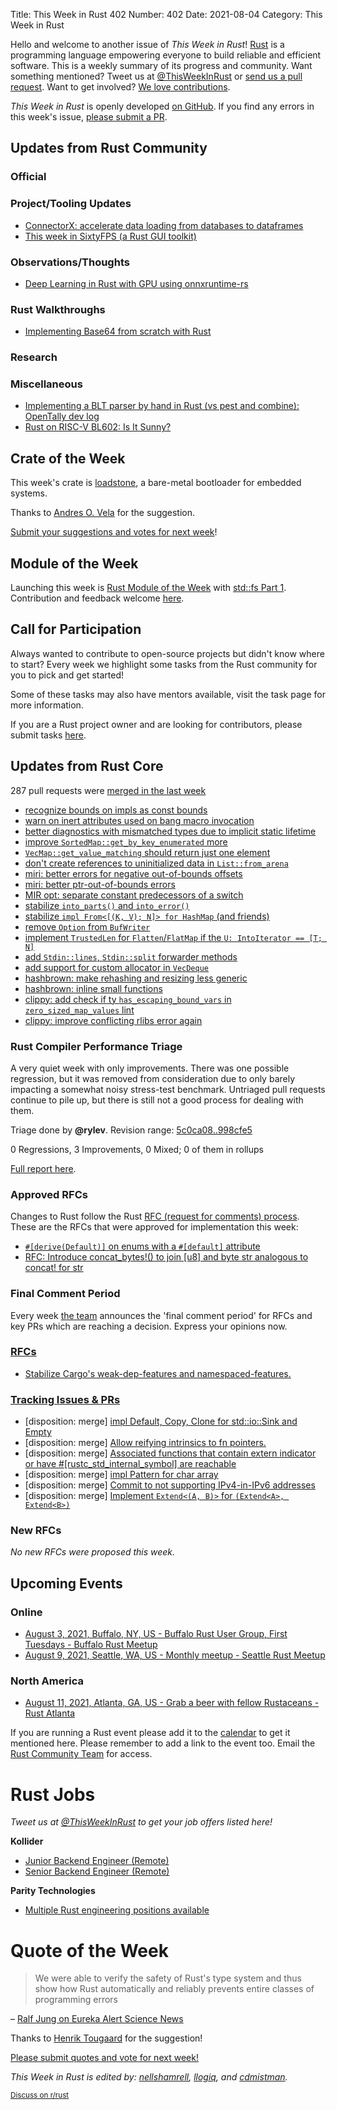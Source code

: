 Title: This Week in Rust 402
Number: 402
Date: 2021-08-04
Category: This Week in Rust

Hello and welcome to another issue of *This Week in Rust*!
[Rust](http://rust-lang.org) is a programming language empowering everyone to build reliable and efficient software.
This is a weekly summary of its progress and community.
Want something mentioned? Tweet us at [@ThisWeekInRust](https://twitter.com/ThisWeekInRust) or [send us a pull request](https://github.com/rust-lang/this-week-in-rust).
Want to get involved? [We love contributions](https://github.com/rust-lang/rust/blob/master/CONTRIBUTING.md).

*This Week in Rust* is openly developed [on GitHub](https://github.com/rust-lang/this-week-in-rust).
If you find any errors in this week's issue, [please submit a PR](https://github.com/rust-lang/this-week-in-rust/pulls).

## Updates from Rust Community

### Official

### Project/Tooling Updates
* [ConnectorX: accelerate data loading from databases to dataframes](https://github.com/sfu-db/connector-x)
* [This week in SixtyFPS (a Rust GUI toolkit)](https://sixtyfps.io/thisweek/2021-08-02.html)

### Observations/Thoughts

* [Deep Learning in Rust with GPU using onnxruntime-rs](https://able.bio/haixuanTao/deep-learning-in-rust-with-gpu--26c53a7f)

### Rust Walkthroughs
* [Implementing Base64 from scratch with Rust](https://dev.to/tiemen/implementing-base64-from-scratch-in-rust-kb1)

### Research

### Miscellaneous

* [Implementing a BLT parser by hand in Rust (vs pest and combine): OpenTally dev log](https://yingtongli.me/blog/2021/07/30/blt-parser.html)
* [Rust on RISC-V BL602: Is It Sunny?](https://lupyuen.github.io/articles/adc)

## Crate of the Week

This week's crate is [loadstone](https://crates.io/crates/loadstone), a bare-metal bootloader for embedded systems.

Thanks to [Andres O. Vela](https://users.rust-lang.org/t/crate-of-the-week/2704/940) for the suggestion.

[Submit your suggestions and votes for next week][submit_crate]!

[submit_crate]: https://users.rust-lang.org/t/crate-of-the-week/2704

## Module of the Week

Launching this week is [Rust Module of the Week](https://motw.rs) with [std::fs Part 1](https://motw.rs/blog/2021/08/01/stdfs-part-1/). Contribution and feedback welcome [here](https://github.com/slyons/rust-module-of-the-week).

## Call for Participation

Always wanted to contribute to open-source projects but didn't know where to start?
Every week we highlight some tasks from the Rust community for you to pick and get started!

Some of these tasks may also have mentors available, visit the task page for more information.

If you are a Rust project owner and are looking for contributors, please submit tasks [here][guidelines].

[guidelines]: https://users.rust-lang.org/t/twir-call-for-participation/4821

## Updates from Rust Core

287 pull requests were [merged in the last week][merged]

[merged]: https://github.com/search?q=is%3Apr+org%3Arust-lang+is%3Amerged+merged%3A2021-07-19..2021-07-26

* [recognize bounds on impls as const bounds](https://github.com/rust-lang/rust/pull/87273)
* [warn on inert attributes used on bang macro invocation](https://github.com/rust-lang/rust/pull/87296)
* [better diagnostics with mismatched types due to implicit static lifetime](https://github.com/rust-lang/rust/pull/87244)
* [improve `SortedMap::get_by_key_enumerated` more](https://github.com/rust-lang/rust/pull/86429)
* [`VecMap::get_value_matching` should return just one element](https://github.com/rust-lang/rust/pull/86410)
* [don't create references to uninitialized data in `List::from_arena`](https://github.com/rust-lang/rust/pull/87268)
* [miri: better errors for negative out-of-bounds offsets](https://github.com/rust-lang/miri/pull/1853)
* [miri: better ptr-out-of-bounds errors](https://github.com/rust-lang/rust/pull/87224)
* [MIR opt: separate constant predecessors of a switch](https://github.com/rust-lang/rust/pull/85646)
* [stabilize `into_parts()` and `into_error()`](https://github.com/rust-lang/rust/pull/87175)
* [stabilize `impl From<[(K, V); N]> for HashMap` (and friends)](https://github.com/rust-lang/rust/pull/84111)
* [remove `Option` from `BufWriter`](https://github.com/rust-lang/rust/pull/87171)
* [implement `TrustedLen` for `Flatten`/`FlatMap` if the `U: IntoIterator == [T; N]`](https://github.com/rust-lang/rust/pull/87168)
* [add `Stdin::lines`, `Stdin::split` forwarder methods](https://github.com/rust-lang/rust/pull/86847)
* [add support for custom allocator in `VecDeque`](https://github.com/rust-lang/rust/pull/86595)
* [hashbrown: make rehashing and resizing less generic](https://github.com/rust-lang/hashbrown/pull/282)
* [hashbrown: inline small functions](https://github.com/rust-lang/hashbrown/pull/283)
* [clippy: add check if ty `has_escaping_bound_vars` in `zero_sized_map_values` lint](https://github.com/rust-lang/rust-clippy/pull/7470)
* [clippy: improve conflicting rlibs error again](https://github.com/rust-lang/rust-clippy/pull/7495)

### Rust Compiler Performance Triage

A very quiet week with only improvements. There was one possible regression, but it was removed from consideration due to only barely impacting a somewhat noisy stress-test benchmark. Untriaged pull requests continue to pile up, but there is still not a good process for dealing with them. 

Triage done by **@rylev**.
Revision range: [5c0ca08..998cfe5](https://perf.rust-lang.org/?start=5c0ca08c662399c1c864310d1a20867d3ab68027&end=998cfe5aad7c21eb19a4bca50f05a13354706970&absolute=false&stat=instructions%3Au)

0 Regressions, 3 Improvements, 0 Mixed; 0 of them in rollups

[Full report here](https://github.com/rust-lang/rustc-perf/blob/master/triage/2021-07-27.md).

### Approved RFCs

Changes to Rust follow the Rust [RFC (request for comments) process](https://github.com/rust-lang/rfcs#rust-rfcs). These
are the RFCs that were approved for implementation this week:

* [`#[derive(Default)]` on enums with a `#[default]` attribute](https://github.com/rust-lang/rfcs/pull/3107)
* [RFC: Introduce concat_bytes!() to join [u8] and byte str analogous to concat! for str](https://github.com/rust-lang/rfcs/pull/2509)

### Final Comment Period

Every week [the team](https://www.rust-lang.org/team.html) announces the
'final comment period' for RFCs and key PRs which are reaching a
decision. Express your opinions now.

### [RFCs](https://github.com/rust-lang/rfcs/labels/final-comment-period)

* [Stabilize Cargo's weak-dep-features and namespaced-features.](https://github.com/rust-lang/rfcs/pull/3143)

### [Tracking Issues & PRs](https://github.com/rust-lang/rust/labels/final-comment-period)

* [disposition: merge] [impl Default, Copy, Clone for std::io::Sink and Empty](https://github.com/rust-lang/rust/pull/86744)
* [disposition: merge] [Allow reifying intrinsics to fn pointers.](https://github.com/rust-lang/rust/pull/86699)
* [disposition: merge] [Associated functions that contain extern indicator or have #[rustc_std_internal_symbol] are reachable](https://github.com/rust-lang/rust/pull/86492)
* [disposition: merge] [impl Pattern for char array](https://github.com/rust-lang/rust/pull/86336)
* [disposition: merge] [Commit to not supporting IPv4-in-IPv6 addresses](https://github.com/rust-lang/rust/pull/86335)
* [disposition: merge] [Implement `Extend<(A, B)>` for `(Extend<A>, Extend<B>)`](https://github.com/rust-lang/rust/pull/85835)

### New RFCs

*No new RFCs were proposed this week.*

## Upcoming Events

### Online

* [August 3, 2021, Buffalo, NY, US - Buffalo Rust User Group, First Tuesdays - Buffalo Rust Meetup](https://www.meetup.com/Buffalo-Rust-Meetup/events/jxfdjsycclbfb/)
* [August 9, 2021, Seattle, WA, US - Monthly meetup - Seattle Rust Meetup](https://www.meetup.com/Seattle-Rust-Meetup/events/gskksrycclbnb/)

### North America

* [August 11, 2021, Atlanta, GA, US - Grab a beer with fellow Rustaceans - Rust Atlanta](https://www.meetup.com/Rust-ATL/events/lhpkmsycclbpb/)

If you are running a Rust event please add it to the [calendar] to get
it mentioned here. Please remember to add a link to the event too.
Email the [Rust Community Team][community] for access.

[calendar]: https://www.google.com/calendar/embed?src=apd9vmbc22egenmtu5l6c5jbfc%40group.calendar.google.com
[community]: mailto:community-team@rust-lang.org

# Rust Jobs

*Tweet us at [@ThisWeekInRust](https://twitter.com/ThisWeekInRust) to get your job offers listed here!*

**Kollider**

* [Junior Backend Engineer (Remote)](https://kollider.homerun.co/junior-backend-engineer/en)
* [Senior Backend Engineer (Remote)](https://kollider.homerun.co/senior-backend-engineer/en)

**Parity Technologies**

* [Multiple Rust engineering positions available](https://www.parity.io/jobs/)


# Quote of the Week

> We were able to verify the safety of Rust's type system and thus show how Rust automatically and reliably prevents entire classes of programming errors

– [Ralf Jung on Eureka Alert Science News](https://www.eurekalert.org/pub_releases/2021-07/su-cs071521.php)

Thanks to [Henrik Tougaard](https://users.rust-lang.org/t/twir-quote-of-the-week/328/1084) for the suggestion!

[Please submit quotes and vote for next week!](https://users.rust-lang.org/t/twir-quote-of-the-week/328)

*This Week in Rust is edited by: [nellshamrell](https://github.com/nellshamrell), [llogiq](https://github.com/llogiq), and [cdmistman](https://github.com/cdmistman).*

<small>[Discuss on r/rust](https://www.reddit.com/r/rust/comments/k5nsab/this_week_in_rust_367/)</small>

